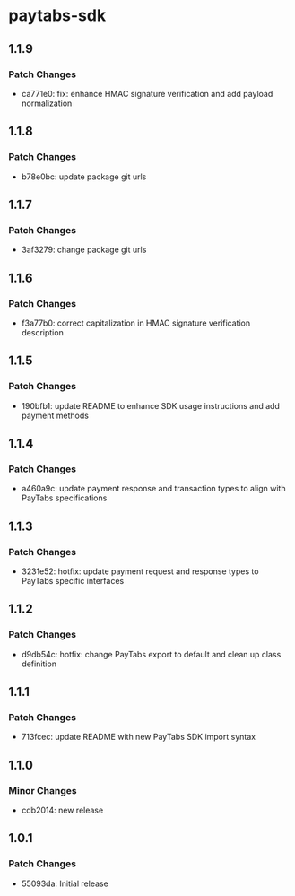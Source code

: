 # paytabs-sdk

## 1.1.9

### Patch Changes

- ca771e0: fix: enhance HMAC signature verification and add payload normalization

## 1.1.8

### Patch Changes

- b78e0bc: update package git urls

## 1.1.7

### Patch Changes

- 3af3279: change package git urls

## 1.1.6

### Patch Changes

- f3a77b0: correct capitalization in HMAC signature verification description

## 1.1.5

### Patch Changes

- 190bfb1: update README to enhance SDK usage instructions and add payment methods

## 1.1.4

### Patch Changes

- a460a9c: update payment response and transaction types to align with PayTabs specifications

## 1.1.3

### Patch Changes

- 3231e52: hotfix: update payment request and response types to PayTabs specific interfaces

## 1.1.2

### Patch Changes

- d9db54c: hotfix: change PayTabs export to default and clean up class definition

## 1.1.1

### Patch Changes

- 713fcec: update README with new PayTabs SDK import syntax

## 1.1.0

### Minor Changes

- cdb2014: new release

## 1.0.1

### Patch Changes

- 55093da: Initial release
